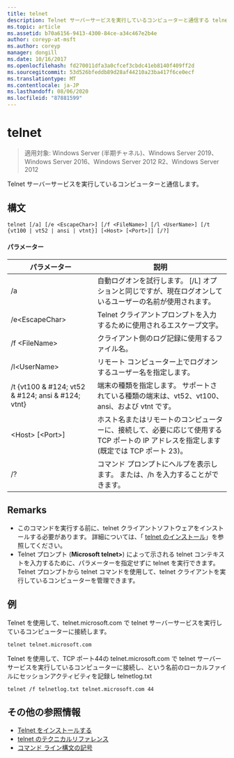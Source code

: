 ```yaml
---
title: telnet
description: Telnet サーバーサービスを実行しているコンピューターと通信する telnet のリファレンス記事です。
ms.topic: article
ms.assetid: b70a6156-9413-4300-84ce-a34c467e2b4e
author: coreyp-at-msft
ms.author: coreyp
manager: dongill
ms.date: 10/16/2017
ms.openlocfilehash: fd270011dfa3a0cfcef3cbdc41eb8140f409ff2d
ms.sourcegitcommit: 53d526bfeddb89d28af44210a23ba417f6ce0ecf
ms.translationtype: MT
ms.contentlocale: ja-JP
ms.lasthandoff: 08/06/2020
ms.locfileid: "87881599"
---
```

# <a name="telnet"></a>telnet

> 適用対象: Windows Server (半期チャネル)、Windows Server 2019、Windows Server 2016、Windows Server 2012 R2、Windows Server 2012

Telnet サーバーサービスを実行しているコンピューターと通信します。

## <a name="syntax"></a>構文
```
telnet [/a] [/e <EscapeChar>] [/f <FileName>] [/l <UserName>] [/t {vt100 | vt52 | ansi | vtnt}] [<Host> [<Port>]] [/?]
```
#### <a name="parameters"></a>パラメーター
|パラメーター|説明|
|-------|--------|
|/a|自動ログオンを試行します。 [/L] オプションと同じですが、現在ログオンしているユーザーの名前が使用されます。|
|/e\<EscapeChar>|Telnet クライアントプロンプトを入力するために使用されるエスケープ文字。|
|/f \<FileName>|クライアント側のログ記録に使用するファイル名。|
|/l\<UserName>|リモート コンピューター上でログオンするユーザー名を指定します。|
|/t {vt100 & #124; vt52 & #124; ansi & #124; vtnt}|端末の種類を指定します。 サポートされている種類の端末は、vt52、vt100、ansi、および vtnt です。|
|\<Host> [\<Port>]|ホスト名またはリモートのコンピューターに、接続して、必要に応じて使用する TCP ポートの IP アドレスを指定します (既定では TCP ポート 23)。|
|/?|コマンド プロンプトにヘルプを表示します。 または、/h を入力することができます。|

## <a name="remarks"></a>Remarks
-   このコマンドを実行する前に、telnet クライアントソフトウェアをインストールする必要があります。 詳細については、「 [telnet のインストール](/previous-versions/windows/it-pro/windows-server-2008-R2-and-2008/cc754293(v=ws.10))」を参照してください。
-   Telnet プロンプト (**Microsoft telnet>**) によって示される telnet コンテキストを入力するために、パラメーターを指定せずに telnet を実行できます。 Telnet プロンプトから telnet コマンドを使用して、telnet クライアントを実行しているコンピューターを管理できます。

## <a name="examples"></a>例
Telnet を使用して、telnet.microsoft.com で telnet サーバーサービスを実行しているコンピューターに接続します。
```
telnet telnet.microsoft.com
```
Telnet を使用して、TCP ポート44の telnet.microsoft.com で telnet サーバーサービスを実行しているコンピューターに接続し、という名前のローカルファイルにセッションアクティビティを記録し telnetlog.txt
```
telnet /f telnetlog.txt telnet.microsoft.com 44
```

## <a name="additional-references"></a>その他の参照情報
-   [Telnet をインストールする](/previous-versions/windows/it-pro/windows-server-2008-R2-and-2008/cc754293(v=ws.10))
-   [telnet のテクニカルリファレンス](/previous-versions/windows/it-pro/windows-server-2008-R2-and-2008/cc754987(v=ws.10))
- [コマンド ライン構文の記号](command-line-syntax-key.md)
